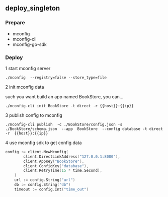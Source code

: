 ## deploy_singleton


### Prepare

* mconfig
* mconfig-cli
* mconfig-go-sdk


### Deploy

1 start mconfig server

```shell
./mconfig  --registry=false --store_type=file
```

2 init mconfig data

such you want build an app named BookStore, you can...

```shell
./mconfig-cli init BookStore -t direct -r {{host}}:{{ip}} 
```

3 publish config to mconfig

```shell
./mconfig-cli publish  -c ./BookStore/config.json -s ./BookStore/schema.json  --app  BookStore  --config database -t direct -r  {{host}}:{{ip}} 
```

4 use mconfig sdk to get config data

```go
config := client.NewMconfig(
		client.DirectLinkAddress("127.0.0.1:8080"),
		client.AppKey("BookStore"),
		client.ConfigKey("database"),
		client.RetryTime(15 * time.Second),
	)
	url := config.String("url")
	db := config.String("db")
	timeout := config.Int("time_out")
	
```